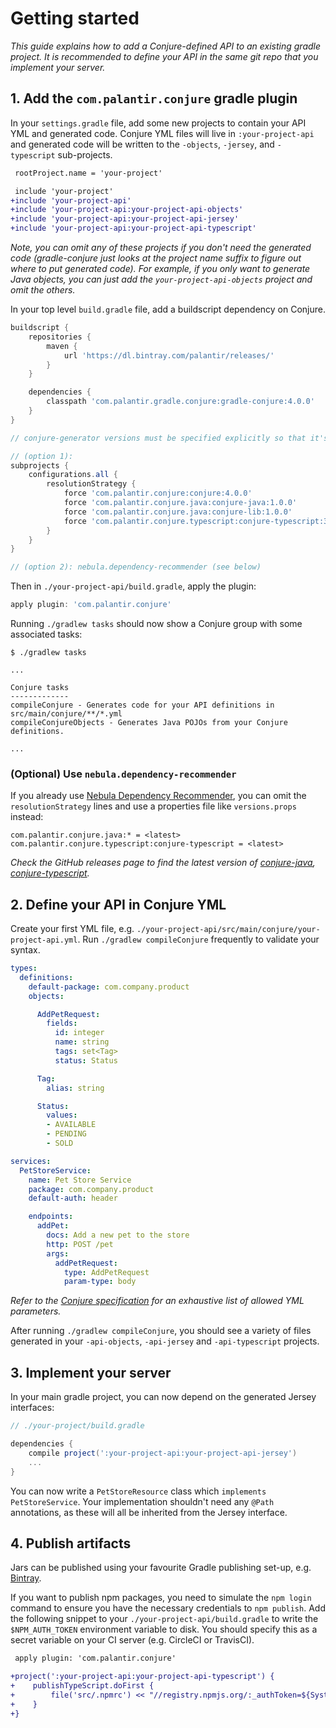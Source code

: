# Getting started

_This guide explains how to add a Conjure-defined API to an existing gradle project.  It is recommended to define your API in the same git repo that you implement your server._

## 1. Add the `com.palantir.conjure` gradle plugin

In your `settings.gradle` file, add some new projects to contain your API YML and generated code. Conjure YML files will live in `:your-project-api` and generated code will be written to the `-objects`, `-jersey`, and `-typescript` sub-projects.

```diff
 rootProject.name = 'your-project'

 include 'your-project'
+include 'your-project-api'
+include 'your-project-api:your-project-api-objects'
+include 'your-project-api:your-project-api-jersey'
+include 'your-project-api:your-project-api-typescript'
```

_Note, you can omit any of these projects if you don't need the generated code (gradle-conjure just looks at the project name suffix to figure out where to put generated code).  For example, if you only want to generate Java objects, you can just add the `your-project-api-objects` project and omit the others._

In your top level `build.gradle` file, add a buildscript dependency on Conjure.

```groovy
buildscript {
    repositories {
        maven {
            url 'https://dl.bintray.com/palantir/releases/'
        }
    }

    dependencies {
        classpath 'com.palantir.gradle.conjure:gradle-conjure:4.0.0'
    }
}

// conjure-generator versions must be specified explicitly so that it's clear they can be upgraded independently.

// (option 1):
subprojects {
    configurations.all {
        resolutionStrategy {
            force 'com.palantir.conjure:conjure:4.0.0'
            force 'com.palantir.conjure.java:conjure-java:1.0.0'
            force 'com.palantir.conjure.java:conjure-lib:1.0.0'
            force 'com.palantir.conjure.typescript:conjure-typescript:3.0.0'
        }
    }
}

// (option 2): nebula.dependency-recommender (see below)
```

Then in `./your-project-api/build.gradle`, apply the plugin:

```groovy
apply plugin: 'com.palantir.conjure'
```

Running `./gradlew tasks` should now show a Conjure group with some associated tasks:

```
$ ./gradlew tasks

...

Conjure tasks
-------------
compileConjure - Generates code for your API definitions in src/main/conjure/**/*.yml
compileConjureObjects - Generates Java POJOs from your Conjure definitions.

...
```


### (Optional) Use `nebula.dependency-recommender`

If you already use [Nebula Dependency Recommender](https://github.com/nebula-plugins/nebula-dependency-recommender-plugin), you can omit the `resolutionStrategy` lines and use a properties file like `versions.props` instead:

```
com.palantir.conjure.java:* = <latest>
com.palantir.conjure.typescript:conjure-typescript = <latest>
```

_Check the GitHub releases page to find the latest version of [conjure-java](https://github.com/palantir/conjure-java/releases), [conjure-typescript](https://github.com/palantir/conjure-typescript/releases)._

## 2. Define your API in Conjure YML

Create your first YML file, e.g. `./your-project-api/src/main/conjure/your-project-api.yml`.  Run `./gradlew compileConjure` frequently to validate your syntax.

```yaml
types:
  definitions:
    default-package: com.company.product
    objects:

      AddPetRequest:
        fields:
          id: integer
          name: string
          tags: set<Tag>
          status: Status

      Tag:
        alias: string

      Status:
        values:
        - AVAILABLE
        - PENDING
        - SOLD

services:
  PetStoreService:
    name: Pet Store Service
    package: com.company.product
    default-auth: header

    endpoints:
      addPet:
        docs: Add a new pet to the store
        http: POST /pet
        args:
          addPetRequest:
            type: AddPetRequest
            param-type: body
```

_Refer to the [Conjure specification](./specification.md) for an exhaustive list of allowed YML parameters._

After running `./gradlew compileConjure`, you should see a variety of files generated in your `-api-objects`, `-api-jersey` and `-api-typescript` projects.

## 3. Implement your server

In your main gradle project, you can now depend on the generated Jersey interfaces:

```groovy
// ./your-project/build.gradle

dependencies {
    compile project(':your-project-api:your-project-api-jersey')
    ...
}
```

You can now write a `PetStoreResource` class which `implements PetStoreService`.  Your implementation shouldn't need any `@Path` annotations, as these will all be inherited from the Jersey interface.

## 4. Publish artifacts

Jars can be published using your favourite Gradle publishing set-up, e.g. [Bintray](https://bintray.com/).

If you want to publish npm packages, you need to simulate the `npm login` command to ensure you have the necessary credentials to `npm publish`.  Add the following snippet to your `./your-project-api/build.gradle` to write the `$NPM_AUTH_TOKEN` environment variable to disk.  You should specify this as a secret variable on your CI server (e.g. CircleCI or TravisCI).

```diff
 apply plugin: 'com.palantir.conjure'

+project(':your-project-api:your-project-api-typescript') {
+    publishTypeScript.doFirst {
+        file('src/.npmrc') << "//registry.npmjs.org/:_authToken=${System.env.NPM_AUTH_TOKEN}"
+    }
+}
```


